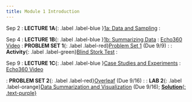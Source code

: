 ```yaml
---
title: Module 1 Introduction
---
```


Sep 2
: **LECTURE 1A**{: .label .label-blue }[1a: Data and Sampling](/assets/lectures/M1-Introduction/M1a-Data-and-Sampling.pdf)
  :  

Sep 4
: **LECTURE 1B**{: .label .label-blue }[1b: Summarizing Data](/assets/lectures/M1-Introduction/M1b-Summarizing-Data.pdf)
  :  [Echo360 Video](https://echo360.org/lesson/G_cfa36933-c0df-42df-a2b7-d31e4be7f9a2_47c3b0d1-758e-4090-99ce-7fc3cdd96573_2025-09-04T13:00:00.000_2025-09-04T14:15:00.000/classroom)
: **PROBLEM SET 1**{: .label .label-red}[Problem Set 1](https://www.overleaf.com/read/trwqyfddzssz#3b9273)  (Due 9/9) 
  :
: **Activity**{: .label .label-green}[Blind Stork Test](https://docs.google.com/spreadsheets/d/1WpLkO4iG7PC95OW6eJYPtO_7THV4XmRSHL_FJpJd_Sg/edit?usp=sharing) 
  :

Sep 9
: **LECTURE 1C**{: .label .label-blue }[Case Studies and Experiments](/assets/lectures/M1-Introduction/M1c-Case-Studies-Experiments.pdf)
  :  [Echo360 Video](https://echo360.org/lesson/G_cfa36933-c0df-42df-a2b7-d31e4be7f9a2_47c3b0d1-758e-4090-99ce-7fc3cdd96573_2025-09-09T13:00:00.000_2025-09-09T14:15:00.000/classroom)
<!-- : **Lab**{: .label .label-purple } [Intro to Java](#) -->
: **PROBLEM SET 2**{: .label .label-red}[Overleaf](https://www.overleaf.com/read/trwqyfddzssz#3b9273) (Due 9/16)
  :
: **LAB 2**{: .label .label-orange}[Data Summarization and Visualization](https://colab.research.google.com/drive/171txI3o7PO3EVesVW7PI7vSWEHr5WprT?usp=sharing) (Due 9/16);
[**Solution**{: .text-purple}](https://colab.research.google.com/drive/1WGAjT8c-pdGT306egALbrZi53ggBcW87?authuser=1#scrollTo=bfawv_hX8G9C)
